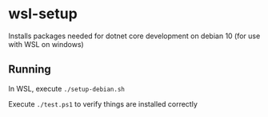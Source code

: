 # wsl-setup

Installs packages needed for dotnet core development on debian 10 (for use with WSL on windows)

## Running

In WSL, execute `./setup-debian.sh`

Execute `./test.ps1` to verify things are installed correctly